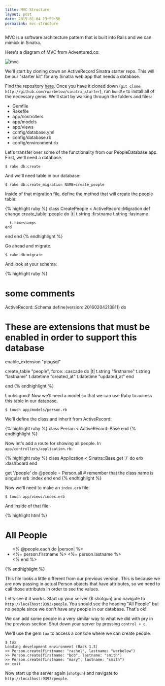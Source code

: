 ```yaml
---
title: MVC Structure
layout: post
date: 2015-01-04 23:59:50
permalink: mvc-structure
---
```


MVC is a software architecture pattern that is built into Rails and we can mimick in Sinatra. 

Here's a diagram of MVC from Adventured.co:

![mvc](http://www.adventured.co/wp-content/uploads/2015/06/ruby-on-rails-architecture-01-mvc-architecture-best-ideas-lesson-01-the-mvc-architecture-for-ruby-on-rails.jpg)

We'll start by cloning down an ActiveRecord Sinatra starter repo. This will be our "starter kit" for any Sinatra web app that needs a database. 

Find the repository [here](https://github.com/rwarbelow/sinatra_starter). Once you have it cloned down (`git clone http://github.com/rwarbelow/sinatra_starter`), run `bundle` to install all of the necessary gems. We'll start by walking through the folders and files:

<ul>
  <li>Gemfile</li>
  <li>Rakefile</li>
  <li>app/controllers</li>
  <li>app/models</li>
  <li>app/views</li>
  <li>config/database.yml</li>
  <li>config/database.rb</li>
  <li>config/environment.rb</li>
</ul>

Let's transfer over some of the functionality from our PeopleDatabase app. First, we'll need a database.

```
$ rake db:create
```

And we'll need table in our database:

```
$ rake db:create_migration NAME=create_people
```

Inside of that migration file, define the method that will create the people table:

{% highlight ruby %}
class CreatePeople < ActiveRecord::Migration
  def change
    create_table :people do |t|
      t.string :firstname
      t.string :lastname
      
      t.timestamps
    end
  end
end
{% endhighlight %}

Go ahead and migrate. 

```
$ rake db:migrate
```

And look at your schema:

{% highlight ruby %}
# some comments

ActiveRecord::Schema.define(version: 20160204213811) do

  # These are extensions that must be enabled in order to support this database
  enable_extension "plpgsql"

  create_table "people", force: :cascade do |t|
    t.string   "firstname"
    t.string   "lastname"
    t.datetime "created_at"
    t.datetime "updated_at"
  end

end
{% endhighlight %}

Looks good! Now we'll need a model so that we can use Ruby to access this table in our database.

```
$ touch app/models/person.rb
```

We'll define the class and inherit from ActiveRecord:

{% highlight ruby %}
class Person < ActiveRecord::Base
end
{% endhighlight %}

Now let's add a route for showing all people. In `app/controllers/application.rb`:

{% highlight ruby %}
class Application < Sinatra::Base
  get '/' do
    erb :dashboard
  end

  get '/people' do
    @people = Person.all # remember that the class name is singular
    erb :index
  end
end
{% endhighlight %}

Now we'll need to make an `index.erb` file:

```
$ touch app/views/index.erb
```

And inside of that file:

{% highlight html %}
<h1>All People</h1>

<ul>
  <% @people.each do |person| %>
    <li><%= person.firstname %> <%= person.lastname %></li>
  <% end %>
</ul>
{% endhighlight %}

This file looks a little different from our previous version. This is because we are now passing in actual Person objects that have attributes, so we need to call those attributes in order to see the values. 

Let's see if it works. Start up your server ($ shotgun) and navigate to `http://localhost:9393/people`. You should see the heading "All People" but no people since we don't have any people in our database. That's ok!

We can add some people in a very similar way to what we did with pry in the previous section. Shut down your server by pressing `control + c`. 

We'll use the gem `tux` to access a console where we can create people.

```
$ tux
Loading development environment (Rack 1.3)
>> Person.create(firstname: "rachel", lastname: "warbelow")
>> Person.create(firstname: "bob", lastname: "smith")
>> Person.create(firstname: "mary", lastname: "smith")
>> exit
```

Now start up the server again (`shotgun`) and navigate to `http://localhost:9393/people`. 